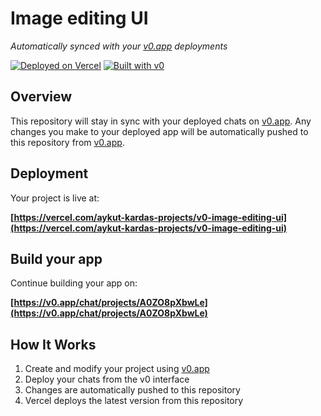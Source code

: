 # Image editing UI

*Automatically synced with your [v0.app](https://v0.app) deployments*

[![Deployed on Vercel](https://img.shields.io/badge/Deployed%20on-Vercel-black?style=for-the-badge&logo=vercel)](https://vercel.com/aykut-kardas-projects/v0-image-editing-ui)
[![Built with v0](https://img.shields.io/badge/Built%20with-v0.app-black?style=for-the-badge)](https://v0.app/chat/projects/A0ZO8pXbwLe)

## Overview

This repository will stay in sync with your deployed chats on [v0.app](https://v0.app).
Any changes you make to your deployed app will be automatically pushed to this repository from [v0.app](https://v0.app).

## Deployment

Your project is live at:

**[https://vercel.com/aykut-kardas-projects/v0-image-editing-ui](https://vercel.com/aykut-kardas-projects/v0-image-editing-ui)**

## Build your app

Continue building your app on:

**[https://v0.app/chat/projects/A0ZO8pXbwLe](https://v0.app/chat/projects/A0ZO8pXbwLe)**

## How It Works

1. Create and modify your project using [v0.app](https://v0.app)
2. Deploy your chats from the v0 interface
3. Changes are automatically pushed to this repository
4. Vercel deploys the latest version from this repository